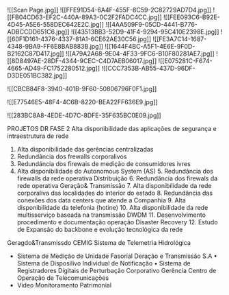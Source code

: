 ![[Scan Page.jpg]]
![[FFE91D54-6A4F-455F-8C59-2C82729AD7D4.jpg]]
![[FB04CD63-EF2C-440A-89A3-0C2F2FADC4CC.jpg]]
![[FEE093C6-B92E-4D45-A5E6-558DEC642E2C.jpg]]
![[4AA509F9-05CD-4441-B776-ADBCCDD651C6.jpg]]
![[43513BB3-52D9-41F4-9294-95C410E2398E.jpg]]
![[60F1D161-4376-4337-81A1-6CE62AE30C56.jpg]]
![[FE3A7C14-1687-4348-9BA9-FF6E8BAB883B.jpg]]
![[1644F4BC-A5F1-4E6E-9F0D-B2162C87D417.jpg]]
![[A79A2A68-9E04-4F33-9FC6-B10F80281AE7.jpg]]
![[8D8497AE-28DF-4344-9CEC-C4D7AEB06017.jpg]]
![[E075281C-F674-4665-AD49-FC1752280512.jpg]]
![[CCC7353B-AB55-437D-96DF-D3DE051BC382.jpg]]


![[CBCB84F8-3940-401B-9F60-50806796F0F1.jpg]]


![[E77546E5-48F4-4C6B-8220-BEA22FF636E9.jpg]]


![[283BC8A8-4EDE-4D7C-8DFE-35F635BC0E09.jpg]]


PROJETOS DR FASE 2
   Alta disponibilidade das aplicações de segurança e intraestrutura de rede
   1. Alta disponibilidade das gerências centralizadas
   2. Redundância dos frewalls corporalivos
   3. Redundáncia dos firewais de medição de consumidores ivres
4. Alta disponibilidade do Autonomous System (AS)
   5. Redundância dos firewalls da rede operativa Distribuição
   6. Redundância dos firewals da rede operativa Geração& Transmissão
   7. Alta disponibilidade da rede corporaliva das localidades do interior do estado
   8. Redundância das conexões dos data centers que atende a Companhia
    9. Alta disponibilidade da telefonia (hotine)
    10. Alta disponibilidade da rede multisserviço baseada na transmissão DWDM
    11. Desenvolvimento procedimento e documentação operação Disaster Recovery
    12. Estudo de Expansão do backbone e evolução tecnológica da rede

Geragdo&Transmissdo
CEMIG
  Sistema de Telemetria Hidrológica
  - Sistema de Medição de Unidade Fasorial
Deração e Transmissão S.A • Sistema de Disposilivo Individual de Notificação
• Sistema de Registradores Digitais de Perturbação
Corporativo
  Gerência Centro de Operação de Telecomunicações
  - Video Monitoramento Patrimonial